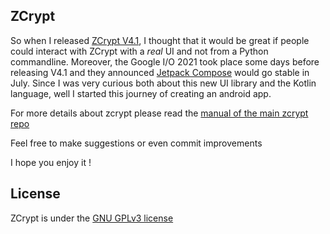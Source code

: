 ## ZCrypt
So when I released [ZCrypt V4.1](https://github.com/cl-ement05/ZCrypt/releases/tag/V4.1), 
I thought that it would be great if people could interact with ZCrypt with a *real* UI and not from a Python commandline. Moreover, the Google I/O 2021 took place some days
before releasing V4.1 and they announced [Jetpack Compose](https://developer.android.com/jetpack/compose) would go stable in July.
Since I was very curious both about this new UI library and the Kotlin language, well I started this journey of creating an android app.

For more details about zcrypt please read the [manual of the main zcrypt repo](https://github.com/cl-ement05/ZCrypt/blob/master/UserManual.md)

Feel free to make suggestions or even commit improvements

I hope you enjoy it !

## License
ZCrypt is under the [GNU GPLv3 license](LICENSE.md)
